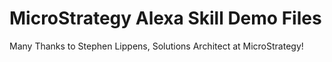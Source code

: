# MicroStrategy Alexa Skill Demo Files

Many Thanks to Stephen Lippens, Solutions Architect at MicroStrategy!
